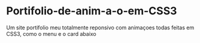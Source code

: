# Portifolio-de-anim-a-o-em-CSS3
Um site portifolio meu totalmente reponsivo com animaçoes todas feitas em CSS3, como o menu e o card abaixo
